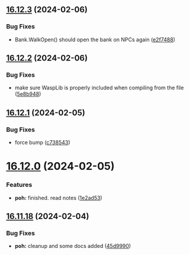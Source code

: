 ## [16.12.3](https://github.com/Torwent/WaspLib/compare/v16.12.2...v16.12.3) (2024-02-06)


### Bug Fixes

* Bank.WalkOpen() should open the bank on NPCs again ([e2f7488](https://github.com/Torwent/WaspLib/commit/e2f7488b73b871f64cdd23704fd3dd0d6e1d3d87))



## [16.12.2](https://github.com/Torwent/WaspLib/compare/v16.12.1...v16.12.2) (2024-02-06)


### Bug Fixes

* make sure WaspLib is properly included when compiling from the file ([5e8b948](https://github.com/Torwent/WaspLib/commit/5e8b948373785420e8cf202fad03e68e9c3b8af8))



## [16.12.1](https://github.com/Torwent/WaspLib/compare/v16.12.0...v16.12.1) (2024-02-05)


### Bug Fixes

* force bump ([c738543](https://github.com/Torwent/WaspLib/commit/c738543962dc6b8cfaf8814d9a7e21d547a9cf86))



# [16.12.0](https://github.com/Torwent/WaspLib/compare/v16.11.18...v16.12.0) (2024-02-05)


### Features

* **poh:** finished. read notes ([1e2ad53](https://github.com/Torwent/WaspLib/commit/1e2ad5323718f9d9e40cfe4ebd89db6ea5c50382))



## [16.11.18](https://github.com/Torwent/WaspLib/compare/v16.11.17...v16.11.18) (2024-02-04)


### Bug Fixes

* **poh:**  cleanup and some docs added ([45d9990](https://github.com/Torwent/WaspLib/commit/45d99906523477e5a7041351213293b9148bfb6e))



